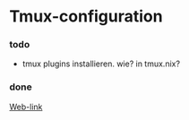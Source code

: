 # Tmux-configuration

### todo
- tmux plugins installieren. wie? in tmux.nix?

### done

[Web-link](https://github.com/ScottLaMott/tmux-flake.git)
